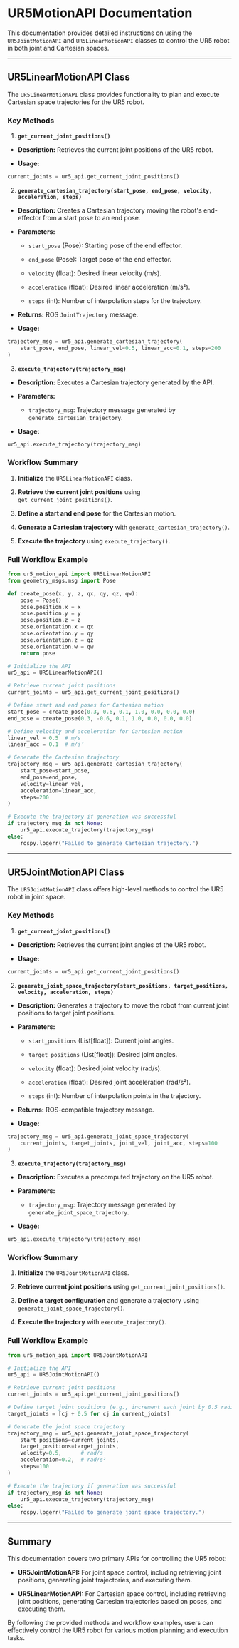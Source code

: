 # UR5MotionAPI Documentation 
This documentation provides detailed instructions on using the `UR5JointMotionAPI` and `UR5LinearMotionAPI` classes to control the UR5 robot in both joint and Cartesian spaces.

---

## UR5LinearMotionAPI Class 
The `UR5LinearMotionAPI` class provides functionality to plan and execute Cartesian space trajectories for the UR5 robot.
### Key Methods 
 
1. **`get_current_joint_positions()`**  
  - **Description:**  Retrieves the current joint positions of the UR5 robot.
 
  - **Usage:** 

```python
current_joints = ur5_api.get_current_joint_positions()
```
 
2. **`generate_cartesian_trajectory(start_pose, end_pose, velocity, acceleration, steps)`**  
  - **Description:**  Creates a Cartesian trajectory moving the robot's end-effector from a start pose to an end pose.
 
  - **Parameters:**  
    - `start_pose` (Pose): Starting pose of the end effector.
 
    - `end_pose` (Pose): Target pose of the end effector.
 
    - `velocity` (float): Desired linear velocity (m/s).
 
    - `acceleration` (float): Desired linear acceleration (m/s²).
 
    - `steps` (int): Number of interpolation steps for the trajectory.
 
  - **Returns:**  ROS `JointTrajectory` message.
 
  - **Usage:** 

```python
trajectory_msg = ur5_api.generate_cartesian_trajectory(
    start_pose, end_pose, linear_vel=0.5, linear_acc=0.1, steps=200
)
```
 
3. **`execute_trajectory(trajectory_msg)`**  
  - **Description:**  Executes a Cartesian trajectory generated by the API.
 
  - **Parameters:**  
    - `trajectory_msg`: Trajectory message generated by `generate_cartesian_trajectory`.
 
  - **Usage:** 

```python
ur5_api.execute_trajectory(trajectory_msg)
```

### Workflow Summary 
 
1. **Initialize**  the `UR5LinearMotionAPI` class.
 
2. **Retrieve the current joint positions**  using `get_current_joint_positions()`.
 
3. **Define a start and end pose**  for the Cartesian motion.
 
4. **Generate a Cartesian trajectory**  with `generate_cartesian_trajectory()`.
 
5. **Execute the trajectory**  using `execute_trajectory()`.

### Full Workflow Example 


```python
from ur5_motion_api import UR5LinearMotionAPI
from geometry_msgs.msg import Pose

def create_pose(x, y, z, qx, qy, qz, qw):
    pose = Pose()
    pose.position.x = x
    pose.position.y = y
    pose.position.z = z
    pose.orientation.x = qx
    pose.orientation.y = qy
    pose.orientation.z = qz
    pose.orientation.w = qw
    return pose

# Initialize the API
ur5_api = UR5LinearMotionAPI()

# Retrieve current joint positions
current_joints = ur5_api.get_current_joint_positions()

# Define start and end poses for Cartesian motion
start_pose = create_pose(0.3, 0.6, 0.1, 1.0, 0.0, 0.0, 0.0)
end_pose = create_pose(0.3, -0.6, 0.1, 1.0, 0.0, 0.0, 0.0)

# Define velocity and acceleration for Cartesian motion
linear_vel = 0.5  # m/s
linear_acc = 0.1  # m/s²

# Generate the Cartesian trajectory
trajectory_msg = ur5_api.generate_cartesian_trajectory(
    start_pose=start_pose,
    end_pose=end_pose,
    velocity=linear_vel,
    acceleration=linear_acc,
    steps=200
)

# Execute the trajectory if generation was successful
if trajectory_msg is not None:
    ur5_api.execute_trajectory(trajectory_msg)
else:
    rospy.logerr("Failed to generate Cartesian trajectory.")
```

---

## UR5JointMotionAPI Class 
The `UR5JointMotionAPI` class offers high-level methods to control the UR5 robot in joint space.
### Key Methods 
 
1. **`get_current_joint_positions()`**  
  - **Description:**  Retrieves the current joint angles of the UR5 robot.
 
  - **Usage:** 

```python
current_joints = ur5_api.get_current_joint_positions()
```
 
2. **`generate_joint_space_trajectory(start_positions, target_positions, velocity, acceleration, steps)`**  
  - **Description:**  Generates a trajectory to move the robot from current joint positions to target joint positions.
 
  - **Parameters:**  
    - `start_positions` (List[float]): Current joint angles.
 
    - `target_positions` (List[float]): Desired joint angles.
 
    - `velocity` (float): Desired joint velocity (rad/s).
 
    - `acceleration` (float): Desired joint acceleration (rad/s²).
 
    - `steps` (int): Number of interpolation points in the trajectory.
 
  - **Returns:**  ROS-compatible trajectory message.
 
  - **Usage:** 

```python
trajectory_msg = ur5_api.generate_joint_space_trajectory(
    current_joints, target_joints, joint_vel, joint_acc, steps=100
)
```
 
3. **`execute_trajectory(trajectory_msg)`**  
  - **Description:**  Executes a precomputed trajectory on the UR5 robot.
 
  - **Parameters:**  
    - `trajectory_msg`: Trajectory message generated by `generate_joint_space_trajectory`.
 
  - **Usage:** 

```python
ur5_api.execute_trajectory(trajectory_msg)
```

### Workflow Summary 
 
1. **Initialize**  the `UR5JointMotionAPI` class.
 
2. **Retrieve current joint positions**  using `get_current_joint_positions()`.
 
3. **Define a target configuration**  and generate a trajectory using `generate_joint_space_trajectory()`.
 
4. **Execute the trajectory**  with `execute_trajectory()`.

### Full Workflow Example 


```python
from ur5_motion_api import UR5JointMotionAPI

# Initialize the API
ur5_api = UR5JointMotionAPI()

# Retrieve current joint positions
current_joints = ur5_api.get_current_joint_positions()

# Define target joint positions (e.g., increment each joint by 0.5 radians)
target_joints = [cj + 0.5 for cj in current_joints]

# Generate the joint space trajectory
trajectory_msg = ur5_api.generate_joint_space_trajectory(
    start_positions=current_joints,
    target_positions=target_joints,
    velocity=0.5,      # rad/s
    acceleration=0.2,  # rad/s²
    steps=100
)

# Execute the trajectory if generation was successful
if trajectory_msg is not None:
    ur5_api.execute_trajectory(trajectory_msg)
else:
    rospy.logerr("Failed to generate joint space trajectory.")
```

---


## Summary 

This documentation covers two primary APIs for controlling the UR5 robot:
 
- **UR5JointMotionAPI:**  For joint space control, including retrieving joint positions, generating joint trajectories, and executing them.
 
- **UR5LinearMotionAPI:**  For Cartesian space control, including retrieving joint positions, generating Cartesian trajectories based on poses, and executing them.

By following the provided methods and workflow examples, users can effectively control the UR5 robot for various motion planning and execution tasks.

